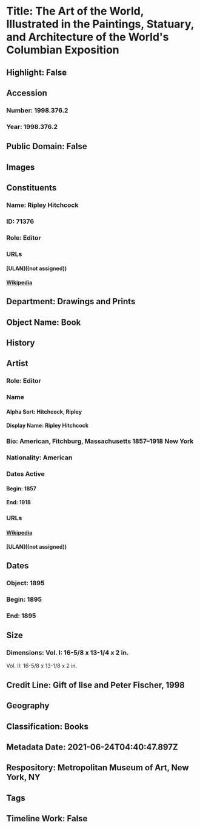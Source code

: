 # Title: The Art of the World, Illustrated in the Paintings, Statuary, and Architecture of the World's Columbian Exposition
## Highlight: False
## Accession
### Number: 1998.376.2
### Year: 1998.376.2
## Public Domain: False
## Images
## Constituents
### Name: Ripley Hitchcock
### ID: 71376
### Role: Editor
### URLs
#### [ULAN]((not assigned))
#### [Wikipedia](https://www.wikidata.org/wiki/Q7335625)
## Department: Drawings and Prints
## Object Name: Book
## History
## Artist
### Role: Editor
### Name
#### Alpha Sort: Hitchcock, Ripley
#### Display Name: Ripley Hitchcock
### Bio: American, Fitchburg, Massachusetts 1857–1918 New York
### Nationality: American
### Dates Active
#### Begin: 1857
#### End: 1918
### URLs
#### [Wikipedia](https://www.wikidata.org/wiki/Q7335625)
#### [ULAN]((not assigned))
## Dates
### Object: 1895
### Begin: 1895
### End: 1895
## Size
### Dimensions: Vol. I: 16-5/8 x 13-1/4 x 2 in.
Vol. II:  16-5/8 x 13-1/8 x 2 in.
## Credit Line: Gift of Ilse and Peter Fischer, 1998
## Geography
## Classification: Books
## Metadata Date: 2021-06-24T04:40:47.897Z
## Respository: Metropolitan Museum of Art, New York, NY
## Tags
## Timeline Work: False